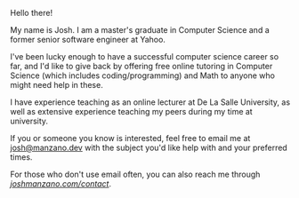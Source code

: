 Hello there!

My name is Josh. I am a master's graduate in Computer Science and a former senior software engineer at Yahoo.

I've been lucky enough to have a successful computer science career so far, and I'd like to give back by offering free online tutoring in Computer Science (which includes coding/programming) and Math to anyone who might need help in these.

I have experience teaching as an online lecturer at De La Salle University, as well as extensive experience teaching my peers during my time at university.

If you or someone you know is interested, feel free to email me at [josh@manzano.dev](mailto:josh@manzano.dev) with the subject you'd like help with and your preferred times.

For those who don't use email often, you can also reach me through [*joshmanzano.com/contact*](https://joshmanzano.com/contact).
